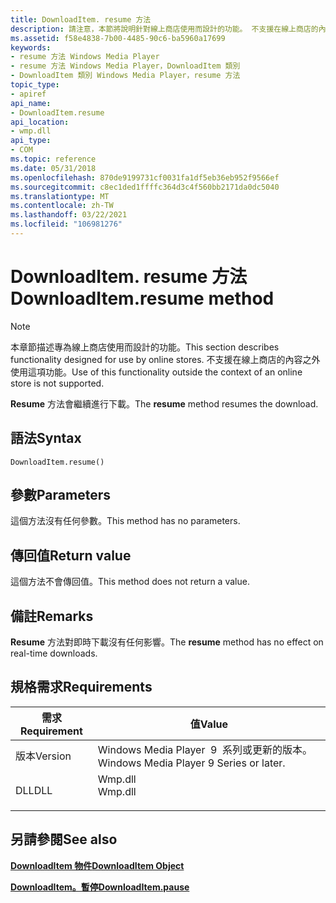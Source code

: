 ```yaml
---
title: DownloadItem. resume 方法
description: 請注意，本節將說明針對線上商店使用而設計的功能。 不支援在線上商店的內容之外使用這項功能。 Resume 方法會繼續進行下載。
ms.assetid: f58e4838-7b00-4485-90c6-ba5960a17699
keywords:
- resume 方法 Windows Media Player
- resume 方法 Windows Media Player，DownloadItem 類別
- DownloadItem 類別 Windows Media Player，resume 方法
topic_type:
- apiref
api_name:
- DownloadItem.resume
api_location:
- wmp.dll
api_type:
- COM
ms.topic: reference
ms.date: 05/31/2018
ms.openlocfilehash: 870de9199731cf0031fa1df5eb36eb952f9566ef
ms.sourcegitcommit: c8ec1ded1ffffc364d3c4f560bb2171da0dc5040
ms.translationtype: MT
ms.contentlocale: zh-TW
ms.lasthandoff: 03/22/2021
ms.locfileid: "106981276"
---
```

# <a name="downloaditemresume-method"></a><span data-ttu-id="f69fa-108">DownloadItem. resume 方法</span><span class="sxs-lookup"><span data-stu-id="f69fa-108">DownloadItem.resume method</span></span>

> [!Note]  
> <span data-ttu-id="f69fa-109">本章節描述專為線上商店使用而設計的功能。</span><span class="sxs-lookup"><span data-stu-id="f69fa-109">This section describes functionality designed for use by online stores.</span></span> <span data-ttu-id="f69fa-110">不支援在線上商店的內容之外使用這項功能。</span><span class="sxs-lookup"><span data-stu-id="f69fa-110">Use of this functionality outside the context of an online store is not supported.</span></span>

 

<span data-ttu-id="f69fa-111">**Resume** 方法會繼續進行下載。</span><span class="sxs-lookup"><span data-stu-id="f69fa-111">The **resume** method resumes the download.</span></span>

## <a name="syntax"></a><span data-ttu-id="f69fa-112">語法</span><span class="sxs-lookup"><span data-stu-id="f69fa-112">Syntax</span></span>


```JScript
DownloadItem.resume()
```



## <a name="parameters"></a><span data-ttu-id="f69fa-113">參數</span><span class="sxs-lookup"><span data-stu-id="f69fa-113">Parameters</span></span>

<span data-ttu-id="f69fa-114">這個方法沒有任何參數。</span><span class="sxs-lookup"><span data-stu-id="f69fa-114">This method has no parameters.</span></span>

## <a name="return-value"></a><span data-ttu-id="f69fa-115">傳回值</span><span class="sxs-lookup"><span data-stu-id="f69fa-115">Return value</span></span>

<span data-ttu-id="f69fa-116">這個方法不會傳回值。</span><span class="sxs-lookup"><span data-stu-id="f69fa-116">This method does not return a value.</span></span>

## <a name="remarks"></a><span data-ttu-id="f69fa-117">備註</span><span class="sxs-lookup"><span data-stu-id="f69fa-117">Remarks</span></span>

<span data-ttu-id="f69fa-118">**Resume** 方法對即時下載沒有任何影響。</span><span class="sxs-lookup"><span data-stu-id="f69fa-118">The **resume** method has no effect on real-time downloads.</span></span>

## <a name="requirements"></a><span data-ttu-id="f69fa-119">規格需求</span><span class="sxs-lookup"><span data-stu-id="f69fa-119">Requirements</span></span>



| <span data-ttu-id="f69fa-120">需求</span><span class="sxs-lookup"><span data-stu-id="f69fa-120">Requirement</span></span> | <span data-ttu-id="f69fa-121">值</span><span class="sxs-lookup"><span data-stu-id="f69fa-121">Value</span></span> |
|--------------------|------------------------------------------------------------------------------------|
| <span data-ttu-id="f69fa-122">版本</span><span class="sxs-lookup"><span data-stu-id="f69fa-122">Version</span></span><br/> | <span data-ttu-id="f69fa-123">Windows Media Player  9  系列或更新的版本。</span><span class="sxs-lookup"><span data-stu-id="f69fa-123">Windows Media Player 9 Series or later.</span></span><br/>                                 |
| <span data-ttu-id="f69fa-124">DLL</span><span class="sxs-lookup"><span data-stu-id="f69fa-124">DLL</span></span><br/>     | <dl> <span data-ttu-id="f69fa-125"><dt>Wmp.dll</dt></span><span class="sxs-lookup"><span data-stu-id="f69fa-125"><dt>Wmp.dll</dt></span></span> </dl> |



## <a name="see-also"></a><span data-ttu-id="f69fa-126">另請參閱</span><span class="sxs-lookup"><span data-stu-id="f69fa-126">See also</span></span>

<dl> <dt>

[<span data-ttu-id="f69fa-127">**DownloadItem 物件**</span><span class="sxs-lookup"><span data-stu-id="f69fa-127">**DownloadItem Object**</span></span>](downloaditem-object.md)
</dt> <dt>

[<span data-ttu-id="f69fa-128">**DownloadItem。暫停**</span><span class="sxs-lookup"><span data-stu-id="f69fa-128">**DownloadItem.pause**</span></span>](downloaditem-pause.md)
</dt> </dl>

 

 





